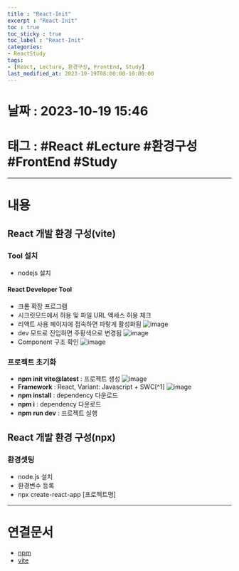 ```yaml
---
title : "React-Init"
excerpt : "React-Init"
toc : true
toc_sticky : true
toc_label : "React-Init"
categories:
- ReactStudy
tags:
- [React, Lecture, 환경구성, FrontEnd, Study]
last_modified_at: 2023-10-19T08:00:00-10:00:00
---
```


# 날짜 : 2023-10-19 15:46

# 태그 : #React #Lecture #환경구성 #FrontEnd #Study 
---

# 내용

## React 개발 환경 구성(vite)

### Tool 설치
- nodejs 설치

#### React Developer Tool
- 크롬 확장 프로그램
- 시크릿모드에서 허용 및 파일 URL 엑세스 허용 체크
- 리액트 사용 페이지에 접속하면 파랗게 활성화됨
![image](./../../assets/images/ReactDevelopToolActive.png)
- dev 모드로 진입하면 주황색으로 변경됨
![image](./../../assets/images/ReactDevelopToolActiveDEV.png)
- Component 구조 확인
![image](./../../assets/images/ExtensionComponentStruct.png)

### 프로젝트 초기화
- **npm init vite@latest** : 프로젝트 생성
![image](./../../assets/images/NpmInitReact.png)
- **Framework** : React, Variant: Javascript + SWC[^1]
![image](./../../assets/images/NpmInitJavaScript.png)
- **npm install** : dependency 다운로드
- **npm i** : dependency 다운로드
- **npm run dev** : 프로젝트 실행

## React 개발 환경 구성(npx)

### 환경셋팅
- node.js 설치
- 환경변수 등록
- npx create-react-app [프로젝트명]

---

# 연결문서
- [npm](../../Nodejs/Nodejs-npm)
- [vite](../../WebCommon/WebCommon-vite)